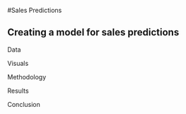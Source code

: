 #Sales Predictions

## Creating a model for sales predictions


Data


Visuals


Methodology


Results


Conclusion
